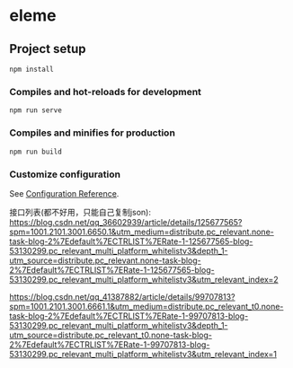 # eleme

## Project setup
```
npm install
```

### Compiles and hot-reloads for development
```
npm run serve
```

### Compiles and minifies for production
```
npm run build
```

### Customize configuration
See [Configuration Reference](https://cli.vuejs.org/config/).


接口列表(都不好用，只能自己复制json):
https://blog.csdn.net/qq_36602939/article/details/125677565?spm=1001.2101.3001.6650.1&utm_medium=distribute.pc_relevant.none-task-blog-2%7Edefault%7ECTRLIST%7ERate-1-125677565-blog-53130299.pc_relevant_multi_platform_whitelistv3&depth_1-utm_source=distribute.pc_relevant.none-task-blog-2%7Edefault%7ECTRLIST%7ERate-1-125677565-blog-53130299.pc_relevant_multi_platform_whitelistv3&utm_relevant_index=2


https://blog.csdn.net/qq_41387882/article/details/99707813?spm=1001.2101.3001.6661.1&utm_medium=distribute.pc_relevant_t0.none-task-blog-2%7Edefault%7ECTRLIST%7ERate-1-99707813-blog-53130299.pc_relevant_multi_platform_whitelistv3&depth_1-utm_source=distribute.pc_relevant_t0.none-task-blog-2%7Edefault%7ECTRLIST%7ERate-1-99707813-blog-53130299.pc_relevant_multi_platform_whitelistv3&utm_relevant_index=1


